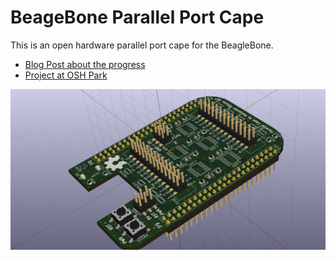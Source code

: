 # BeageBone Parallel Port Cape

This is an open hardware parallel port cape for the BeagleBone.

* [Blog Post about the progress](https://machinekoder.com/working-first-open-source-hardware-parallel-port-cape-beaglebone/)
* [Project at OSH Park](https://oshpark.com/shared_projects/3j2nIZGZ)

![3D preview](./bbb-parallel-cape.png)
